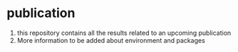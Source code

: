 # publication
1. this repository contains all the results related to an upcoming publication
2. More information to be added about environment and packages
